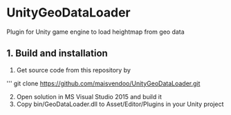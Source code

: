 # UnityGeoDataLoader

Plugin for Unity game engine to load heightmap from geo data 

## 1. Build and installation

1. Get source code from this repository by

''' git clone https://github.com/maisvendoo/UnityGeoDataLoader.git

2. Open solution in MS Visual Studio 2015 and build it
3. Copy bin/GeoDataLoader.dll to Asset/Editor/Plugins in your Unity project

